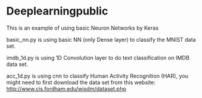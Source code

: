 # Deeplearningpublic

This is an example of using basic Neuron Networks by Keras

basic_nn.py is using basic NN (only Dense layer) to classify the MNIST data set.

imdb_1d.py is using 1D Convolution layer to do text classification on IMDB data set.

acc_1d.py is using cnn to classify Human Activity Recognition (HAR), you might need to first download the data set from this website: http://www.cis.fordham.edu/wisdm/dataset.php



